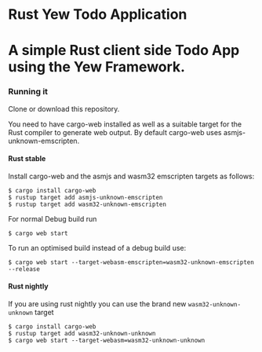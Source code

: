 # Rust Yew Todo Application

# A simple Rust client side Todo App using the Yew Framework.  

### Running it

Clone or download this repository.

You need to have cargo-web installed as well as a suitable target for the Rust compiler to generate web output. 
By default cargo-web uses asmjs-unknown-emscripten. 

#### Rust stable

Install cargo-web and the asmjs and wasm32 emscripten targets as follows:

```
$ cargo install cargo-web
$ rustup target add asmjs-unknown-emscripten
$ rustup target add wasm32-unknown-emscripten
```

For normal Debug build run 
```
$ cargo web start
```

To run an optimised build instead of a debug build use:

```
$ cargo web start --target-webasm-emscripten=wasm32-unknown-emscripten --release
```

#### Rust nightly
If you are using rust nightly you can use the brand new `wasm32-unknown-unknown` target

```
$ cargo install cargo-web
$ rustup target add wasm32-unknown-unknown
$ cargo web start --target-webasm=wasm32-unknown-unknown
```


